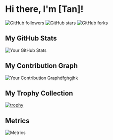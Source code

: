 # Hi there, I'm [Tan]!

![GitHub followers](https://img.shields.io/github/followers/tanbaycu-dev?style=social)
![GitHub stars](https://img.shields.io/github/stars/tanbaycu-dev/tanbaycu-dev.github.io?style=social)
![GitHub forks](https://img.shields.io/github/forks/tanbaycu-dev/tanbaycu-dev.github.io?style=social)

## My GitHub Stats

![Your GitHub Stats](https://github-readme-stats.vercel.app/api?username=tanbaycu-dev&show_icons=true&hide_title=true&count_private=true&hide_border=true&theme=radical)

## My Contribution Graph

![Your Contribution Graph](https://raw.githubusercontent.com/Platane/snk/master/assets/github-contribution-grid-snake.svg)dfghgjhk

## My Trophy Collection

[![trophy](https://github-profile-trophy.vercel.app/?username=tanbaycu-dev)](https://github.com/ryo-ma/github-profile-trophy)

## Metrics

![Metrics](https://metrics.lecoq.io/tanbaycu-dev?template=classic&base.indepth=false&base.hirearchy=false&languages=1&languages.colors=github&languages.sections=most-used&languages.details=percentage&languages.size=compact)
